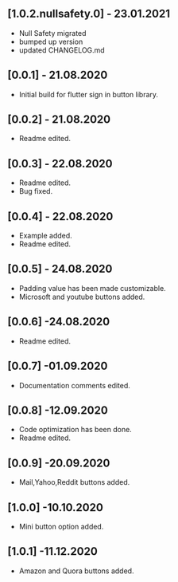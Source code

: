 ## [1.0.2.nullsafety.0] - 23.01.2021

* Null Safety migrated
* bumped up version
* updated CHANGELOG.md

## [0.0.1] - 21.08.2020

* Initial build for flutter sign in button library.

## [0.0.2] - 21.08.2020

* Readme edited.

## [0.0.3] - 22.08.2020

* Readme edited.
* Bug fixed.

## [0.0.4] - 22.08.2020

* Example added.
* Readme edited.

## [0.0.5] - 24.08.2020

* Padding value has been made customizable.
* Microsoft and youtube buttons added.

## [0.0.6] -24.08.2020

* Readme edited.

## [0.0.7] -01.09.2020

* Documentation comments edited.

## [0.0.8] -12.09.2020

* Code optimization has been done.
* Readme edited.

## [0.0.9] -20.09.2020

* Mail,Yahoo,Reddit buttons added.

## [1.0.0] -10.10.2020

* Mini button option added.

## [1.0.1] -11.12.2020

* Amazon and Quora buttons added.